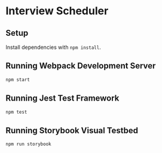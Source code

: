 # Interview Scheduler

## Setup

Install dependencies with `npm install`.

## Running Webpack Development Server

```sh
npm start
```

## Running Jest Test Framework

```sh
npm test
```

## Running Storybook Visual Testbed

```sh
npm run storybook
```

<!-- TESTING OUT THE TOOLS
I. to try the live reloading feature of the Webpack development server.
1. open the project directory in VS Code
2. add the contents of the sidebar (given below) to the Application component in the src/components/Application.js file
<img
  className="sidebar--centered"
  src="images/logo.png"
  alt="Interview Scheduler"
/>
<hr className="sidebar__separator sidebar--centered" />
<nav className="sidebar__menu"></nav>
<img
  className="sidebar__lhl sidebar--centered"
  src="images/lhl.png"
  alt="Lighthouse Labs"
/>
3. save the changes

II. Storybook
  Follow the steps below to try the component testing environment.
1. Close the webpack-dev-server process (Ctrl+C should kill the process)
2. From the root directory of the project and type npm run storybook
3. Connect to the Storybook server using your browser
4. Expand the list of stories for the Button component
we will use Storybook to implement the Button component.
  we'll use the stories defined in stories/index.js to test the different functionality required.
This environment can be used to iterate on styles because it provides a basic interface to test all states. 
  with larger applications some styles may only be applied after a long login flow and some edge case errors. 
  Immediate feedback is possible when looking at the component in isolation.
Once you have confirmed that the environment is working, you can shut down the server. We run the Storybook server on port 9009 which means you can run it in parallel with webpack-dev-server.

The @storybook/addon-actions addon is used to display the data received by event handlers.
  The addon-actions addon for Storybook is already installed in your Interview Scheduler project. You can read about it on its documentation page, @storybook/addon-actions, but you should not install it.
  To display the "Actions" panel in Storybook, press A.

III. Jest
The Jest environment allows us to test components without a browser. The default tests are very simple. They only confirm that each component can render without throwing an exception.

Follow the steps below to try the automated testing capabilities of the Jest framework.
1. Run the npm test command to run Jest
2. Press a to run all tests if prompted
3. Confirm that the existing tests pass
The two existing tests should both pass.

Watch Usage in Jest:
 › Press a to run all tests.
 › Press f to run only failed tests.
 › Press q to quit watch mode.
 › Press p to filter by a filename regex pattern.
 › Press t to filter by a test name regex pattern.
 › Press Enter to trigger a test run.

When the test runner starts, it checks for changes to the files. If there are none, it will wait for changes before running the tests. We can press the a key to run all tests.

Follow the steps below to make a failing test.
1. Remove the return <></>; line from the Button component
2. Save the src/components/Button.js file
The test runner is in "watch" mode. When we save a file, it will notice the change and run the tests against the latest code.
The output should now contain a lot of red text. The application is broken because the Button component does not return anything.

note: We are running Jest in the "Host" environment to speed up the start time. 
  It also removes some of the challenges with watching files for updates. 
  If we run the tests within the vagrant "Guest" environment, then the tests will not run automatically.

TOTAL TOOL COMMANDS
in package.json:
"scripts": {
  "start": "react-scripts start",
  "test": "react-scripts test",
  "storybook": "start-storybook -p 9009 -s public --ci"
}
A developer can run npm start, npm test or npm run storybook to start their preferred environment.

-->